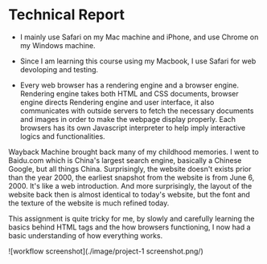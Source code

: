 <h1>Technical Report</h1>

- I mainly use Safari on my Mac machine and iPhone, and use Chrome on my Windows machine.

- Since I am learning this course using my Macbook, I use Safari for web devoloping and testing.

- Every web browser has a rendering engine and a browser engine. Rendering engine takes both HTML and CSS documents, browser engine directs Rendering engine and user interface, it also communicates with outside servers to fetch the necessary documents and images in order to make the webpage display properly. Each browsers has its own Javascript interpreter to help imply interactive logics and functionalities.

Wayback Machine brought back many of my childhood memories. I went to Baidu.com which is China's largest search engine, basically a Chinese Google, but all things China. Surprisingly, the website doesn't exists prior than the year 2000, the earliest snapshot from the website is from June 6, 2000. It's like a web introduction. And more surprisingly, the layout of the website back then is almost identical to today's website, but the font and the texture of the website is much refined today.

This assignment is quite tricky for me, by slowly and carefully learning the basics behind HTML tags and the how browsers functioning, I now had a basic understanding of how everything works.

![workflow screenshot](./image/project-1 screenshot.png/)
